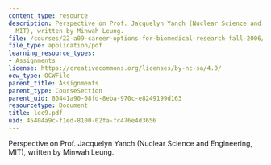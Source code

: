 ```yaml
---
content_type: resource
description: Perspective on Prof. Jacquelyn Yanch (Nuclear Science and Engineering,
  MIT), written by Minwah Leung.
file: /courses/22-a09-career-options-for-biomedical-research-fall-2006/45404a9cf1ed810002fafc476e4d3656_lec9.pdf
file_type: application/pdf
learning_resource_types:
- Assignments
license: https://creativecommons.org/licenses/by-nc-sa/4.0/
ocw_type: OCWFile
parent_title: Assignments
parent_type: CourseSection
parent_uid: 80441a90-08fd-8eba-970c-e8249199d163
resourcetype: Document
title: lec9.pdf
uid: 45404a9c-f1ed-8100-02fa-fc476e4d3656
---
```

Perspective on Prof. Jacquelyn Yanch (Nuclear Science and Engineering, MIT), written by Minwah Leung.